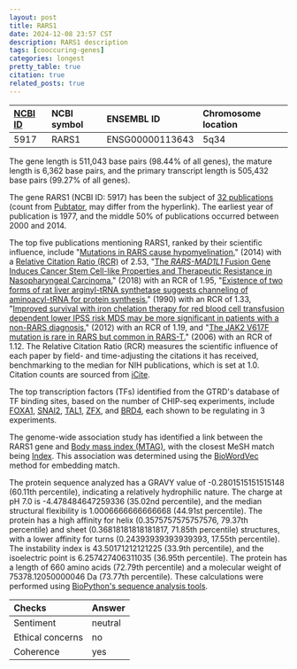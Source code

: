 ```yaml
---
layout: post
title: RARS1
date: 2024-12-08 23:57 CST
description: RARS1 description
tags: [cooccuring-genes]
categories: longest
pretty_table: true
citation: true
related_posts: true
---
```




| [NCBI ID](https://www.ncbi.nlm.nih.gov/gene/5917) | NCBI symbol | ENSEMBL ID | Chromosome location |
| :-------- | :------- | :-------- | :------- |
| 5917  | RARS1 | ENSG00000113643 | 5q34  |



The gene length is 511,043 base pairs (98.44% of all genes), the mature length is 6,362 base pairs, and the primary transcript length is 505,432 base pairs (99.27% of all genes).


The gene RARS1 (NCBI ID: 5917) has been the subject of [32 publications](https://pubmed.ncbi.nlm.nih.gov/?term=%22RARS1%22) (count from [Pubtator](https://academic.oup.com/nar/article/47/W1/W587/5494727), may differ from the hyperlink). The earliest year of publication is 1977, and the middle 50% of publications occurred between 2000 and 2014.


The top five publications mentioning RARS1, ranked by their scientific influence, include "[Mutations in RARS cause hypomyelination.](https://pubmed.ncbi.nlm.nih.gov/24777941)" (2014) with a [Relative Citation Ratio (RCR)](https://journals.plos.org/plosbiology/article?id=10.1371/journal.pbio.1002541) of 2.53, "[The <i>RARS-MAD1L1</i> Fusion Gene Induces Cancer Stem Cell-like Properties and Therapeutic Resistance in Nasopharyngeal Carcinoma.](https://pubmed.ncbi.nlm.nih.gov/29133573)" (2018) with an RCR of 1.95, "[Existence of two forms of rat liver arginyl-tRNA synthetase suggests channeling of aminoacyl-tRNA for protein synthesis.](https://pubmed.ncbi.nlm.nih.gov/2187187)" (1990) with an RCR of 1.33, "[Improved survival with iron chelation therapy for red blood cell transfusion dependent lower IPSS risk MDS may be more significant in patients with a non-RARS diagnosis.](https://pubmed.ncbi.nlm.nih.gov/22921191)" (2012) with an RCR of 1.19, and "[The JAK2 V617F mutation is rare in RARS but common in RARS-T.](https://pubmed.ncbi.nlm.nih.gov/16932338)" (2006) with an RCR of 1.12. The Relative Citation Ratio (RCR) measures the scientific influence of each paper by field- and time-adjusting the citations it has received, benchmarking to the median for NIH publications, which is set at 1.0. Citation counts are sourced from [iCite](https://icite.od.nih.gov).





The top transcription factors (TFs) identified from the GTRD's database of TF binding sites, based on the number of CHIP-seq experiments, include [FOXA1](https://www.ncbi.nlm.nih.gov/gene/3169), [SNAI2](https://www.ncbi.nlm.nih.gov/gene/6591), [TAL1](https://www.ncbi.nlm.nih.gov/gene/6886), [ZFX](https://www.ncbi.nlm.nih.gov/gene/7543), and [BRD4](https://www.ncbi.nlm.nih.gov/gene/23476), each shown to be regulating in 3 experiments.





The genome-wide association study has identified a link between the RARS1 gene and [Body mass index (MTAG)](https://pubmed.ncbi.nlm.nih.gov/36376304), with the closest MeSH match being [Index](https://meshb.nlm.nih.gov/record/ui?ui=D020481). This association was determined using the [BioWordVec](https://www.nature.com/articles/s41597-019-0055-0) method for embedding match.





The protein sequence analyzed has a GRAVY value of -0.2801515151515148 (60.11th percentile), indicating a relatively hydrophilic nature. The charge at pH 7.0 is -4.478484647259336 (35.02nd percentile), and the median structural flexibility is 1.0006666666666668 (44.91st percentile). The protein has a high affinity for helix (0.3575757575757576, 79.37th percentile) and sheet (0.36818181818181817, 71.85th percentile) structures, with a lower affinity for turns (0.24393939393939393, 17.55th percentile). The instability index is 43.50171212121225 (33.9th percentile), and the isoelectric point is 6.257427406311035 (36.95th percentile). The protein has a length of 660 amino acids (72.79th percentile) and a molecular weight of 75378.12050000046 Da (73.77th percentile). These calculations were performed using [BioPython's sequence analysis tools](https://biopython.org/docs/1.75/api/Bio.SeqUtils.ProtParam.html).



| Checks    | Answer |
| :-------- | :------- |
| Sentiment  | neutral   |
| Ethical concerns | no     |
| Coherence    | yes    |
